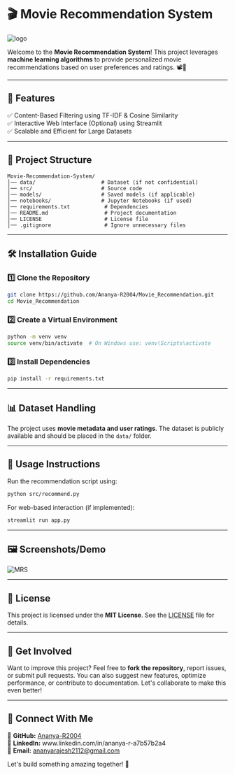 # 🎬 Movie Recommendation System

![logo](https://github.com/user-attachments/assets/1d675b97-cdfc-4287-b963-394a84140b3d)


Welcome to the **Movie Recommendation System**! This project leverages **machine learning algorithms** to provide personalized movie recommendations based on user preferences and ratings. 📽️🍿

---

## 🚀 Features

✅ Content-Based Filtering using TF-IDF & Cosine Similarity  
✅ Interactive Web Interface (Optional) using Streamlit  
✅ Scalable and Efficient for Large Datasets  

---

## 📂 Project Structure

```
Movie-Recommendation-System/
│── data/                     # Dataset (if not confidential)
│── src/                      # Source code
│── models/                   # Saved models (if applicable)
│── notebooks/                # Jupyter Notebooks (if used)
│── requirements.txt           # Dependencies
│── README.md                  # Project documentation
│── LICENSE                    # License file
│── .gitignore                 # Ignore unnecessary files
```

---

## 🛠️ Installation Guide

### **1️⃣ Clone the Repository**

```bash
git clone https://github.com/Ananya-R2004/Movie_Recommendation.git
cd Movie_Recommendation
```

### **2️⃣ Create a Virtual Environment**

```bash
python -m venv venv
source venv/bin/activate  # On Windows use: venv\Scripts\activate
```

### **3️⃣ Install Dependencies**

```bash
pip install -r requirements.txt
```

---

## 📊 Dataset Handling

The project uses **movie metadata and user ratings**. The dataset is publicly available and should be placed in the `data/` folder.

---

## 🚀 Usage Instructions

Run the recommendation script using:

```bash
python src/recommend.py
```

For web-based interaction (if implemented):

```bash
streamlit run app.py
```

---

## 🖼️ Screenshots/Demo 

![MRS](https://github.com/user-attachments/assets/71a1ccd3-ea74-4b05-a022-3c014c8cb5e2)


---

## 📝 License

This project is licensed under the **MIT License**. See the [LICENSE](LICENSE) file for details.

---

## 🤝 Get Involved

Want to improve this project? Feel free to **fork the repository**, report issues, or submit pull requests. You can also suggest new features, optimize performance, or contribute to documentation. Let's collaborate to make this even better!

---

## 🔗 Connect With Me

💼 **GitHub:** [Ananya-R2004](https://github.com/Ananya-R2004)  
💬 **LinkedIn:** www\.linkedin.com/in/ananya-r-a7b57b2a4  
📧 **Email:** [ananyarajesh2112@gmail.com](mailto:ananyarajesh2112@gmail.com)  

Let's build something amazing together! 🚀

